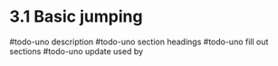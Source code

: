 # 3.1 Basic jumping
#todo-uno description
#todo-uno section headings
#todo-uno fill out sections
#todo-uno update used by

